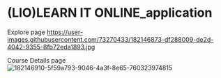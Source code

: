 # (LIO)LEARN IT ONLINE_application

Explore page
https://user-images.githubusercontent.com/73270433/182146873-df288009-de2d-4042-9355-8fb72eda1893.jpg

Course Details page
![182146910-5f59a793-9046-4a3f-8e65-760323974815](https://github.com/ganesh-Prasad-M/LIO_application/assets/92351322/4d197ebe-a8e2-4070-9e1c-a691d509dbcd)
